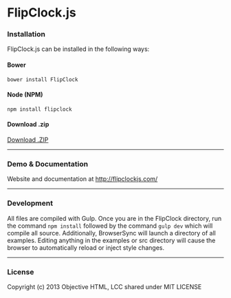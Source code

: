 # FlipClock.js

### Installation

FlipClock.js can be installed in the following ways:

#### Bower

	bower install FlipClock

#### Node (NPM)

	npm install flipclock

#### Download .zip

[Download .ZIP](https://github.com/objectivehtml/FlipClock/releases)

---

### Demo & Documentation

Website and documentation at http://flipclockjs.com/

---

### Development

All files are compiled with Gulp. Once you are in the FlipClock directory, run the command `npm install` followed by the command `gulp dev` which will compile all source. Additionally, BrowserSync will launch a directory of all examples. Editing anything in the examples or src directory will cause the browser to automatically reload or inject style changes.

---

### License

Copyright (c) 2013 Objective HTML, LCC shared under MIT LICENSE
